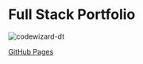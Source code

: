 # Full Stack Portfolio
<p align="left"> <img src="https://komarev.com/ghpvc/?username=codewizard-dt&label=Profile%20views&color=0e75b6&style=flat" alt="codewizard-dt" /> </p>

[GitHub Pages](https://codewizard-dt.github.io/)

